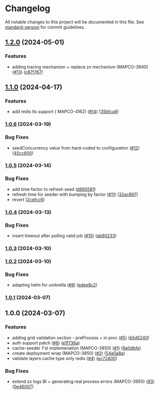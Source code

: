 # Changelog

All notable changes to this project will be documented in this file. See [standard-version](https://github.com/conventional-changelog/standard-version) for commit guidelines.

## [1.2.0](https://github.com/MapColonies/cache-seeder/compare/v1.1.0...v1.2.0) (2024-05-01)


### Features

* adding tracing mechanism + replace zx mechanism (MAPCO-3940) ([#13](https://github.com/MapColonies/cache-seeder/issues/13)) ([c87f767](https://github.com/MapColonies/cache-seeder/commit/c87f767446e23906aa1a9557955a2dfc182c1e31))

## [1.1.0](https://github.com/MapColonies/cache-seeder/compare/v1.0.6...v1.1.0) (2024-04-17)


### Features

* add redis tls support ( MAPCO-4162) ([#14](https://github.com/MapColonies/cache-seeder/issues/14)) ([35bfca9](https://github.com/MapColonies/cache-seeder/commit/35bfca903e9ede2e8bd2aa93ba4731e474b723d9))

### [1.0.6](https://github.com/MapColonies/cache-seeder/compare/v1.0.5...v1.0.6) (2024-03-19)


### Bug Fixes

* seedConcurrency value from hard-coded to configuration ([#12](https://github.com/MapColonies/cache-seeder/issues/12)) ([45cc600](https://github.com/MapColonies/cache-seeder/commit/45cc600dfb4e1c4e2b30ba06062a9f3fb8c9d243))

### [1.0.5](https://github.com/MapColonies/cache-seeder/compare/v1.0.4...v1.0.5) (2024-03-14)


### Bug Fixes

* add time factor to refresh seed ([d665581](https://github.com/MapColonies/cache-seeder/commit/d6655817d707825948b0191a9bbd9a8c5ea92b87))
* refresh time for seeder with bumping by factor ([#11](https://github.com/MapColonies/cache-seeder/issues/11)) ([32ac897](https://github.com/MapColonies/cache-seeder/commit/32ac89774b8754e53b5764bc28ab9c44e86abc4d))
* revert ([2cefcc6](https://github.com/MapColonies/cache-seeder/commit/2cefcc664c12ea75f0f97d17561e13d5afd83919))

### [1.0.4](https://github.com/MapColonies/cache-seeder/compare/v1.0.3...v1.0.4) (2024-03-13)


### Bug Fixes

* insert timeout after polling valid job ([#10](https://github.com/MapColonies/cache-seeder/issues/10)) ([ab90233](https://github.com/MapColonies/cache-seeder/commit/ab90233409c5996d5f980101c1db3e49fd6c1c79))

### [1.0.3](https://github.com/MapColonies/cache-seeder/compare/v1.0.2...v1.0.3) (2024-03-10)

### [1.0.2](https://github.com/MapColonies/cache-seeder/compare/v1.0.1...v1.0.2) (2024-03-10)


### Bug Fixes

* adapting helm for umbrella ([#8](https://github.com/MapColonies/cache-seeder/issues/8)) ([edee8c2](https://github.com/MapColonies/cache-seeder/commit/edee8c2fd3882bc493d6c6938ed37e526cd25803))

### [1.0.1](https://github.com/MapColonies/cache-seeder/compare/v1.0.0...v1.0.1) (2024-03-07)

## 1.0.0 (2024-03-07)


### Features

* adding grid validation section - preProcess + in proc ([#5](https://github.com/MapColonies/cache-seeder/issues/5)) ([b5d5240](https://github.com/MapColonies/cache-seeder/commit/b5d5240d4009e8775a026dfb900d33b70c6872f3))
* auth support patch ([#6](https://github.com/MapColonies/cache-seeder/issues/6)) ([e1f736a](https://github.com/MapColonies/cache-seeder/commit/e1f736abb9623134f665bfd15e91745f0e319871))
* cache-seeder 1'st implemenation (MAPCO-3850) ([#1](https://github.com/MapColonies/cache-seeder/issues/1)) ([9a0dbfe](https://github.com/MapColonies/cache-seeder/commit/9a0dbfec7dd3e6674c9225907d15121fc36bf1d2))
* create deployment wrap (MAPCO-3850) ([#2](https://github.com/MapColonies/cache-seeder/issues/2)) ([54a0a8a](https://github.com/MapColonies/cache-seeder/commit/54a0a8a2c9534c8accee40a7aa608b8c52784231))
* validate layers cache type only redis ([#4](https://github.com/MapColonies/cache-seeder/issues/4)) ([ec72400](https://github.com/MapColonies/cache-seeder/commit/ec7240072c12102b6e22be70e53d9c1ab4888b74))


### Bug Fixes

* extend zx logs BI + generating real process errors (MAPCO-3950) ([#3](https://github.com/MapColonies/cache-seeder/issues/3)) ([0e46007](https://github.com/MapColonies/cache-seeder/commit/0e4600747177eadfc89832804f9574ac9981f6f5))
